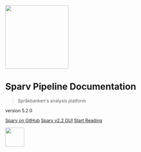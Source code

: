 <img class="top-logo" src="_media/sparv_detailed.png" height="200">

# Sparv Pipeline Documentation

> Språkbanken's analysis platform

<p class="version"> version 5.2.0 </p>

<p class="links">
    <a class="button" target="_blank" href="https://github.com/spraakbanken/sparv-pipeline">Sparv on GitHub</a>
    <a class="button" target="_blank" href="https://spraakbanken.gu.se/sparv/gui">Sparv v2.2 GUI</a>
    <a class="button" href="#/sparv-pipeline">Start Reading</a>
</p>

<div class="bottom-logo">
    <a target="_blank" href="https://spraakbanken.gu.se/"><img src="_media/sbx1r.svg" height="60"></a>
</div>
